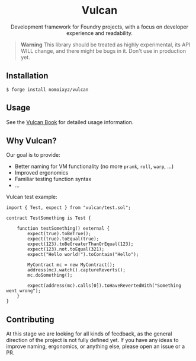 <h1 align=center>
    Vulcan
</h1>

<p align=center>
    Development framework for Foundry projects, with a focus on developer experience and readability.
</p>

> **Warning**
> This library should be treated as highly experimental, its API WILL change, and there might be bugs in it. Don't use in production yet.

## Installation

```
$ forge install nomoixyz/vulcan
```

## Usage

See the [Vulcan Book](https://nomoixyz.github.io/vulcan/) for detailed usage information.

## Why Vulcan?

Our goal is to provide:
- Better naming for VM functionality (no more `prank`, `roll`, `warp`, ...)
- Improved ergonomics
- Familiar testing function syntax
- ...

Vulcan test example:

```Solidity
import { Test, expect } from "vulcan/test.sol";

contract TestSomething is Test {

    function testSomething() external {
        expect(true).toBeTrue();
        expect(true).toEqual(true);
        expect(123).toBeGreaterThanOrEqual(123);
        expect(123).not.toEqual(321);
        expect("Hello world!").toContain("Hello");

        MyContract mc = new MyContract();
        address(mc).watch().captureReverts();
        mc.doSomething();

        expect(address(mc).calls[0]).toHaveRevertedWith("Something went wrong");
    }
}
```

## Contributing

At this stage we are looking for all kinds of feedback, as the general direction of the project is not fully defined yet. If you have any ideas to improve naming, ergonomics, or anything else, please open an issue or a PR.
